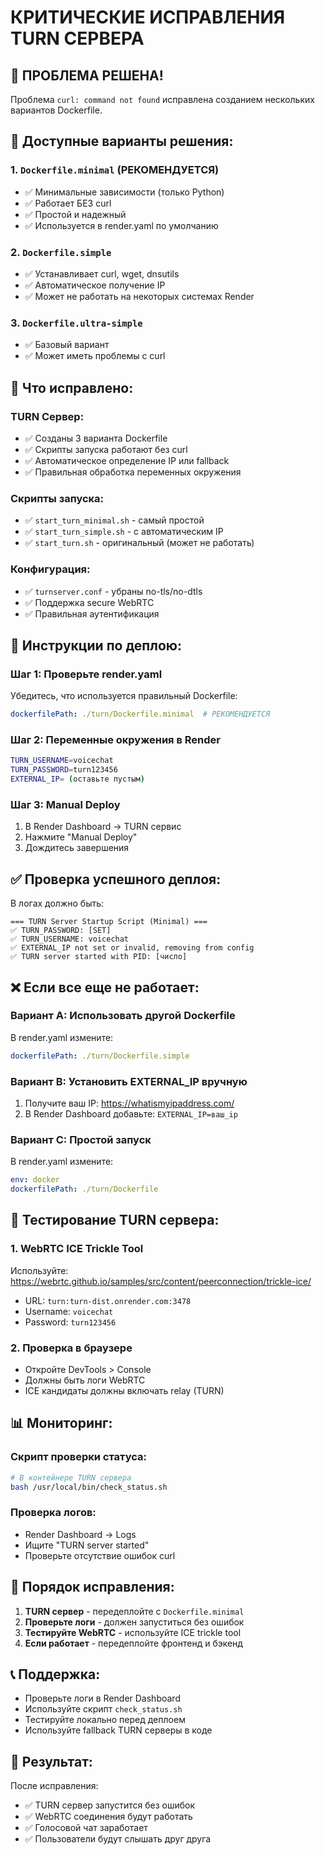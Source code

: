 # КРИТИЧЕСКИЕ ИСПРАВЛЕНИЯ TURN СЕРВЕРА

## 🚨 ПРОБЛЕМА РЕШЕНА!

Проблема `curl: command not found` исправлена созданием нескольких вариантов Dockerfile.

## 📁 Доступные варианты решения:

### 1. `Dockerfile.minimal` (РЕКОМЕНДУЕТСЯ)
- ✅ Минимальные зависимости (только Python)
- ✅ Работает БЕЗ curl
- ✅ Простой и надежный
- ✅ Используется в render.yaml по умолчанию

### 2. `Dockerfile.simple`
- ✅ Устанавливает curl, wget, dnsutils
- ✅ Автоматическое получение IP
- ✅ Может не работать на некоторых системах Render

### 3. `Dockerfile.ultra-simple`
- ✅ Базовый вариант
- ✅ Может иметь проблемы с curl

## 🔧 Что исправлено:

### TURN Сервер:
- ✅ Созданы 3 варианта Dockerfile
- ✅ Скрипты запуска работают без curl
- ✅ Автоматическое определение IP или fallback
- ✅ Правильная обработка переменных окружения

### Скрипты запуска:
- ✅ `start_turn_minimal.sh` - самый простой
- ✅ `start_turn_simple.sh` - с автоматическим IP
- ✅ `start_turn.sh` - оригинальный (может не работать)

### Конфигурация:
- ✅ `turnserver.conf` - убраны no-tls/no-dtls
- ✅ Поддержка secure WebRTC
- ✅ Правильная аутентификация

## 🚀 Инструкции по деплою:

### Шаг 1: Проверьте render.yaml
Убедитесь, что используется правильный Dockerfile:
```yaml
dockerfilePath: ./turn/Dockerfile.minimal  # РЕКОМЕНДУЕТСЯ
```

### Шаг 2: Переменные окружения в Render
```bash
TURN_USERNAME=voicechat
TURN_PASSWORD=turn123456
EXTERNAL_IP= (оставьте пустым)
```

### Шаг 3: Manual Deploy
1. В Render Dashboard → TURN сервис
2. Нажмите "Manual Deploy"
3. Дождитесь завершения

## ✅ Проверка успешного деплоя:

В логах должно быть:
```
=== TURN Server Startup Script (Minimal) ===
✅ TURN_PASSWORD: [SET]
✅ TURN_USERNAME: voicechat
✅ EXTERNAL_IP not set or invalid, removing from config
✅ TURN server started with PID: [число]
```

## ❌ Если все еще не работает:

### Вариант A: Использовать другой Dockerfile
В render.yaml измените:
```yaml
dockerfilePath: ./turn/Dockerfile.simple
```

### Вариант B: Установить EXTERNAL_IP вручную
1. Получите ваш IP: https://whatismyipaddress.com/
2. В Render Dashboard добавьте: `EXTERNAL_IP=ваш_ip`

### Вариант C: Простой запуск
В render.yaml измените:
```yaml
env: docker
dockerfilePath: ./turn/Dockerfile
```

## 🧪 Тестирование TURN сервера:

### 1. WebRTC ICE Trickle Tool
Используйте: https://webrtc.github.io/samples/src/content/peerconnection/trickle-ice/
- URL: `turn:turn-dist.onrender.com:3478`
- Username: `voicechat`
- Password: `turn123456`

### 2. Проверка в браузере
- Откройте DevTools > Console
- Должны быть логи WebRTC
- ICE кандидаты должны включать relay (TURN)

## 📊 Мониторинг:

### Скрипт проверки статуса:
```bash
# В контейнере TURN сервера
bash /usr/local/bin/check_status.sh
```

### Проверка логов:
- Render Dashboard → Logs
- Ищите "TURN server started"
- Проверьте отсутствие ошибок curl

## 🔄 Порядок исправления:

1. **TURN сервер** - передеплойте с `Dockerfile.minimal`
2. **Проверьте логи** - должен запуститься без ошибок
3. **Тестируйте WebRTC** - используйте ICE trickle tool
4. **Если работает** - передеплойте фронтенд и бэкенд

## 📞 Поддержка:

- Проверьте логи в Render Dashboard
- Используйте скрипт `check_status.sh`
- Тестируйте локально перед деплоем
- Используйте fallback TURN серверы в коде

## 🎯 Результат:

После исправления:
- ✅ TURN сервер запустится без ошибок
- ✅ WebRTC соединения будут работать
- ✅ Голосовой чат заработает
- ✅ Пользователи будут слышать друг друга
